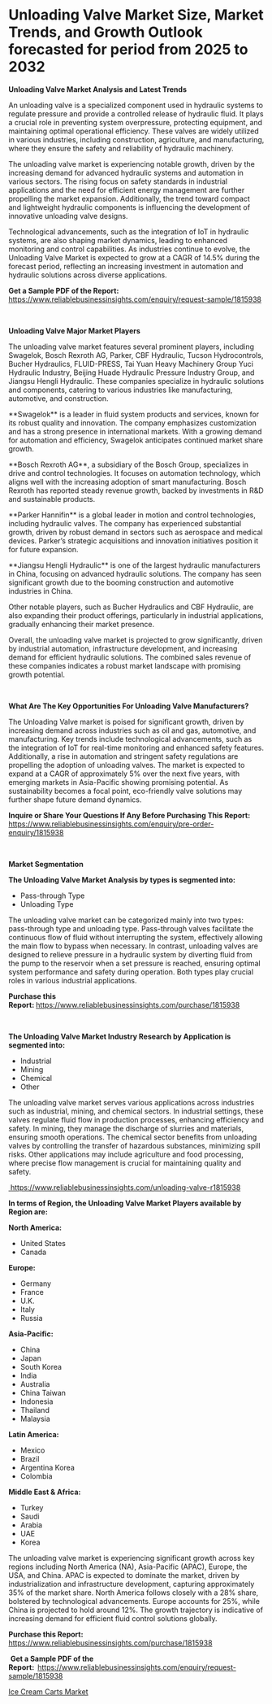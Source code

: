 <p><h1>Unloading Valve Market Size, Market Trends, and Growth Outlook forecasted for period from 2025 to 2032</h1></p><p><strong>Unloading Valve Market Analysis and Latest Trends</strong></p>
<p><p>An unloading valve is a specialized component used in hydraulic systems to regulate pressure and provide a controlled release of hydraulic fluid. It plays a crucial role in preventing system overpressure, protecting equipment, and maintaining optimal operational efficiency. These valves are widely utilized in various industries, including construction, agriculture, and manufacturing, where they ensure the safety and reliability of hydraulic machinery.</p><p>The unloading valve market is experiencing notable growth, driven by the increasing demand for advanced hydraulic systems and automation in various sectors. The rising focus on safety standards in industrial applications and the need for efficient energy management are further propelling the market expansion. Additionally, the trend toward compact and lightweight hydraulic components is influencing the development of innovative unloading valve designs.</p><p>Technological advancements, such as the integration of IoT in hydraulic systems, are also shaping market dynamics, leading to enhanced monitoring and control capabilities. As industries continue to evolve, the Unloading Valve Market is expected to grow at a CAGR of 14.5% during the forecast period, reflecting an increasing investment in automation and hydraulic solutions across diverse applications.</p></p>
<p><strong>Get a Sample PDF of the Report:&nbsp;</strong> <a href="https://www.reliablebusinessinsights.com/enquiry/request-sample/1815938?utm_campaign=2565&utm_medium=2&utm_source=Github&utm_content=ia&utm_term=19022025&utm_id=unloading-valve">https://www.reliablebusinessinsights.com/enquiry/request-sample/1815938</a></p>
<p>&nbsp;</p>
<p><strong>Unloading Valve Major Market Players</strong></p>
<p><p>The unloading valve market features several prominent players, including Swagelok, Bosch Rexroth AG, Parker, CBF Hydraulic, Tucson Hydrocontrols, Bucher Hydraulics, FLUID-PRESS, Tai Yuan Heavy Machinery Group Yuci Hydraulic Industry, Beijing Huade Hydraulic Pressure Industry Group, and Jiangsu Hengli Hydraulic. These companies specialize in hydraulic solutions and components, catering to various industries like manufacturing, automotive, and construction.</p><p>**Swagelok** is a leader in fluid system products and services, known for its robust quality and innovation. The company emphasizes customization and has a strong presence in international markets. With a growing demand for automation and efficiency, Swagelok anticipates continued market share growth.</p><p>**Bosch Rexroth AG**, a subsidiary of the Bosch Group, specializes in drive and control technologies. It focuses on automation technology, which aligns well with the increasing adoption of smart manufacturing. Bosch Rexroth has reported steady revenue growth, backed by investments in R&D and sustainable products.</p><p>**Parker Hannifin** is a global leader in motion and control technologies, including hydraulic valves. The company has experienced substantial growth, driven by robust demand in sectors such as aerospace and medical devices. Parker’s strategic acquisitions and innovation initiatives position it for future expansion.</p><p>**Jiangsu Hengli Hydraulic** is one of the largest hydraulic manufacturers in China, focusing on advanced hydraulic solutions. The company has seen significant growth due to the booming construction and automotive industries in China. </p><p>Other notable players, such as Bucher Hydraulics and CBF Hydraulic, are also expanding their product offerings, particularly in industrial applications, gradually enhancing their market presence.</p><p>Overall, the unloading valve market is projected to grow significantly, driven by industrial automation, infrastructure development, and increasing demand for efficient hydraulic solutions. The combined sales revenue of these companies indicates a robust market landscape with promising growth potential.</p></p>
<p>&nbsp;</p>
<p><strong>What Are The Key Opportunities For Unloading Valve Manufacturers?</strong></p>
<p><p>The Unloading Valve market is poised for significant growth, driven by increasing demand across industries such as oil and gas, automotive, and manufacturing. Key trends include technological advancements, such as the integration of IoT for real-time monitoring and enhanced safety features. Additionally, a rise in automation and stringent safety regulations are propelling the adoption of unloading valves. The market is expected to expand at a CAGR of approximately 5% over the next five years, with emerging markets in Asia-Pacific showing promising potential. As sustainability becomes a focal point, eco-friendly valve solutions may further shape future demand dynamics.</p></p>
<p><strong>Inquire or Share Your Questions If Any Before Purchasing This Report:</strong> <a href="https://www.reliablebusinessinsights.com/enquiry/pre-order-enquiry/1815938?utm_campaign=2565&utm_medium=2&utm_source=Github&utm_content=ia&utm_term=19022025&utm_id=unloading-valve">https://www.reliablebusinessinsights.com/enquiry/pre-order-enquiry/1815938</a></p>
<p>&nbsp;</p>
<p><strong>Market Segmentation</strong></p>
<p><strong>The Unloading Valve Market Analysis by types is segmented into:</strong></p>
<p><ul><li>Pass-through Type</li><li>Unloading Type</li></ul></p>
<p><p>The unloading valve market can be categorized mainly into two types: pass-through type and unloading type. Pass-through valves facilitate the continuous flow of fluid without interrupting the system, effectively allowing the main flow to bypass when necessary. In contrast, unloading valves are designed to relieve pressure in a hydraulic system by diverting fluid from the pump to the reservoir when a set pressure is reached, ensuring optimal system performance and safety during operation. Both types play crucial roles in various industrial applications.</p></p>
<p><strong>Purchase this Report:&nbsp;</strong><a href="https://www.reliablebusinessinsights.com/purchase/1815938?utm_campaign=2565&utm_medium=2&utm_source=Github&utm_content=ia&utm_term=19022025&utm_id=unloading-valve">https://www.reliablebusinessinsights.com/purchase/1815938</a></p>
<p>&nbsp;</p>
<p><strong>The Unloading Valve Market Industry Research by Application is segmented into:</strong></p>
<p><ul><li>Industrial</li><li>Mining</li><li>Chemical</li><li>Other</li></ul></p>
<p><p>The unloading valve market serves various applications across industries such as industrial, mining, and chemical sectors. In industrial settings, these valves regulate fluid flow in production processes, enhancing efficiency and safety. In mining, they manage the discharge of slurries and materials, ensuring smooth operations. The chemical sector benefits from unloading valves by controlling the transfer of hazardous substances, minimizing spill risks. Other applications may include agriculture and food processing, where precise flow management is crucial for maintaining quality and safety.</p></p>
<p><a href="https://www.reliablebusinessinsights.com/unloading-valve-r1815938?utm_campaign=2565&utm_medium=2&utm_source=Github&utm_content=ia&utm_term=19022025&utm_id=unloading-valve">&nbsp;https://www.reliablebusinessinsights.com/unloading-valve-r1815938</a></p>
<p><strong>In terms of Region, the Unloading Valve Market Players available by Region are:</strong></p>
<p>
    <p> <strong> North America: </strong>
        <ul>
            <li>United States</li>
            <li>Canada</li>
        </ul>
        </p> 
    <p> <strong> Europe: </strong>
        <ul>
            <li>Germany</li>
            <li>France</li>
            <li>U.K.</li>
            <li>Italy</li>
            <li>Russia</li>
        </ul>
        </p> 
    <p> <strong> Asia-Pacific: </strong>
        <ul>
            <li>China</li>
            <li>Japan</li>
            <li>South Korea</li>
            <li>India</li>
            <li>Australia</li>
            <li>China Taiwan</li>
            <li>Indonesia</li>
            <li>Thailand</li>
            <li>Malaysia</li>
        </ul>
        </p> 
    <p> <strong> Latin America: </strong>
        <ul>
            <li>Mexico</li>
            <li>Brazil</li>
            <li>Argentina Korea</li>
            <li>Colombia</li>
        </ul>
        </p> 
    <p> <strong> Middle East & Africa: </strong>
        <ul>
            <li>Turkey</li>
            <li>Saudi</li>
            <li>Arabia</li>
            <li>UAE</li>
            <li>Korea</li>
        </ul>
    </p>
    </p>
<p><p>The unloading valve market is experiencing significant growth across key regions including North America (NA), Asia-Pacific (APAC), Europe, the USA, and China. APAC is expected to dominate the market, driven by industrialization and infrastructure development, capturing approximately 35% of the market share. North America follows closely with a 28% share, bolstered by technological advancements. Europe accounts for 25%, while China is projected to hold around 12%. The growth trajectory is indicative of increasing demand for efficient fluid control solutions globally.</p></p>
<p><strong>Purchase this Report: </strong><a href="https://www.reliablebusinessinsights.com/purchase/1815938?utm_campaign=2565&utm_medium=2&utm_source=Github&utm_content=ia&utm_term=19022025&utm_id=unloading-valve">https://www.reliablebusinessinsights.com/purchase/1815938</a></p>
<p>&nbsp;<strong>Get a Sample PDF of the Report:&nbsp;&nbsp;</strong><a href="https://www.reliablebusinessinsights.com/enquiry/request-sample/1815938?utm_campaign=2565&utm_medium=2&utm_source=Github&utm_content=ia&utm_term=19022025&utm_id=unloading-valve">https://www.reliablebusinessinsights.com/enquiry/request-sample/1815938</a></p>
<p><strong></strong></p>
<p><p><a href="https://github.com/bholdsfofie/Market-Research-Report-List-1/blob/main/ice-cream-carts-market.md?utm_campaign=2565&utm_medium=2&utm_source=Github&utm_content=ia&utm_term=19022025&utm_id=unloading-valve">Ice Cream Carts Market</a></p></p>